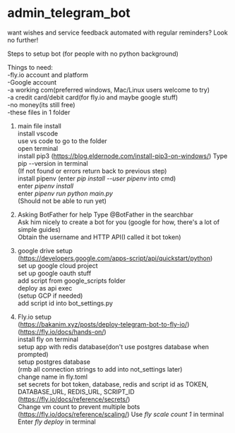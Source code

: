 # admin_telegram_bot


want wishes and service feedback automated with regular reminders? Look no further!


Steps to setup bot (for people with no python background)

Things to need:  
-fly.io account and platform  
-Google account  
-a working com(preferred windows, Mac/Linux users welcome to try)  
-a credit card/debit card(for fly.io and maybe google stuff)  
-no money(its still free)  
-these files in 1 folder

1. main file install  
install vscode  
use vs code to go to the folder  
open terminal  
install pip3 (https://blog.eldernode.com/install-pip3-on-windows/)
Type pip --version in terminal  
(If not found or errors return back to previous step)  
install pipenv (enter *pip install --user pipenv* into cmd)  
enter *pipenv install*  
enter *pipenv run python main.py*  
(Should not be able to run yet)  


2. Asking BotFather for help
Type @BotFather in the searchbar  
Ask him nicely to create a bot for you (google for how, there's a lot of simple guides)  
Obtain the username and HTTP API(I called it bot token)  



3. google drive setup  
(https://developers.google.com/apps-script/api/quickstart/python)  
set up google cloud project  
set up google oauth stuff  
add script from google_scripts folder  
deploy as api exec  
(setup GCP if needed)  
add script id into bot_settings.py  

4. Fly.io setup  
(https://bakanim.xyz/posts/deploy-telegram-bot-to-fly-io/)  
(https://fly.io/docs/hands-on/)  
install fly on terminal  
setup app with redis database(don't use postgres database when prompted)  
setup postgres database  
(rmb all connection strings to add into not_settings later)  
change name in fly.toml  
set secrets for bot token, database, redis and script id as TOKEN, DATABASE_URL, REDIS_URL, SCRIPT_ID
(https://fly.io/docs/reference/secrets/)  
Change vm count to prevent multiple bots (https://fly.io/docs/reference/scaling/)
Use *fly scale count 1* in terminal
Enter *fly deploy* in terminal
 







